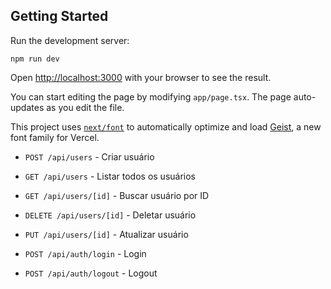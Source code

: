 ## Getting Started

Run the development server:

```
npm run dev
```

Open [http://localhost:3000](http://localhost:3000) with your browser to see the result.

You can start editing the page by modifying `app/page.tsx`. The page auto-updates as you edit the file.

This project uses [`next/font`](https://nextjs.org/docs/app/building-your-application/optimizing/fonts) to automatically optimize and load [Geist](https://vercel.com/font), a new font family for Vercel.



- `POST /api/users` - Criar usuário

- `GET /api/users` - Listar todos os usuários

- `GET /api/users/[id]` - Buscar usuário por ID

- `DELETE /api/users/[id]` - Deletar usuário

- `PUT /api/users/[id]` - Atualizar usuário

- `POST /api/auth/login` - Login

- `POST /api/auth/logout` - Logout

